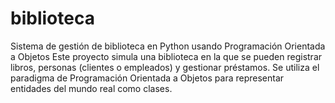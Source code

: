 # biblioteca
Sistema de gestión de biblioteca en Python usando Programación Orientada a Objetos
Este proyecto simula una biblioteca en la que se pueden registrar libros, personas (clientes o empleados) y gestionar préstamos. Se utiliza el paradigma de Programación Orientada a Objetos para representar entidades del mundo real como clases.
